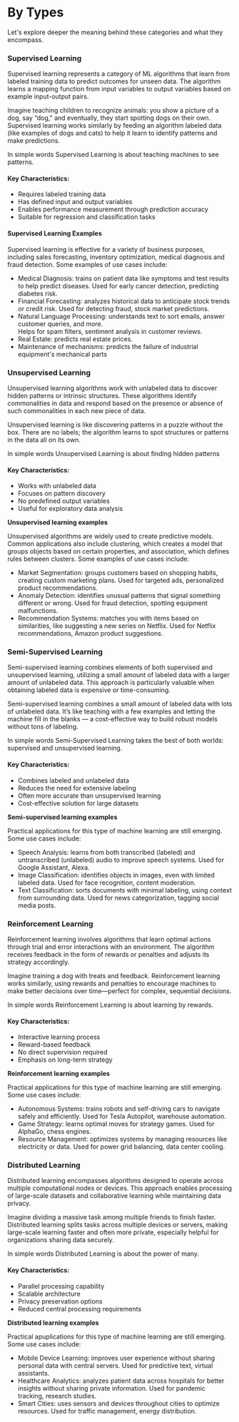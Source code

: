 # By Types

Let's explore deeper the meaning behind these categories and what they encompass.

### Supervised Learning

Supervised learning represents a category of ML algorithms that learn from labeled training data to predict outcomes for unseen data. The algorithm learns a mapping function from input variables to output variables based on example input-output pairs.

Imagine teaching children to recognize animals: you show a picture of a dog, say “dog,” and eventually, they start spotting dogs on their own. Supervised learning works similarly by feeding an algorithm labeled data (like examples of dogs and cats) to help it learn to identify patterns and make predictions.

In simple words Supervised Learning is about teaching machines to see patterns.

#### Key Characteristics:

* Requires labeled training data
* Has defined input and output variables
* Enables performance measurement through prediction accuracy
* Suitable for regression and classification tasks

#### **Supervised Learning Examples**

Supervised learning is effective for a variety of business purposes, including sales forecasting, inventory optimization, medical diagnosis and fraud detection. Some examples of use cases include:

* Medical Diagnosis: trains on patient data like symptoms and test results to help predict diseases. Used for early cancer detection, predicting diabetes risk.
* Financial Forecasting: analyzes historical data to anticipate stock trends or credit risk. Used for detecting fraud, stock market predictions.&#x20;
* Natural Language Processing: understands text to sort emails, answer customer queries, and more.\
  Helps for spam filters, sentiment analysis in customer reviews.
* Real Estate: predicts real estate prices.
* Maintenance of mechanisms: predicts the failure of industrial equipment's mechanical parts

### Unsupervised Learning

Unsupervised learning algorithms work with unlabeled data to discover hidden patterns or intrinsic structures. These algorithms identify commonalities in data and respond based on the presence or absence of such commonalities in each new piece of data.

Unsupervised learning is like discovering patterns in a puzzle without the box. There are no labels; the algorithm learns to spot structures or patterns in the data all on its own.

In simple words Unsupervised Learning is about finding hidden patterns

#### Key Characteristics:

* Works with unlabeled data
* Focuses on pattern discovery
* No predefined output variables
* Useful for exploratory data analysis

**Unsupervised learning examples**

Unsupervised algorithms are widely used to create predictive models. Common applications also include clustering, which creates a model that groups objects based on certain properties, and association, which defines rules between clusters. Some examples of use cases include:

* Market Segmentation: groups customers based on shopping habits, creating custom marketing plans. Used for targeted ads, personalized product recommendations.
* Anomaly Detection: identifies unusual patterns that signal something different or wrong. Used for fraud detection, spotting equipment malfunctions.
* Recommendation Systems: matches you with items based on similarities, like suggesting a new series on Netflix. Used for Netflix recommendations, Amazon product suggestions.

### Semi-Supervised Learning

Semi-supervised learning combines elements of both supervised and unsupervised learning, utilizing a small amount of labeled data with a larger amount of unlabeled data. This approach is particularly valuable when obtaining labeled data is expensive or time-consuming.

Semi-supervised learning combines a small amount of labeled data with lots of unlabeled data. It’s like teaching with a few examples and letting the machine fill in the blanks — a cost-effective way to build robust models without tons of labeling.

In simple words Semi-Supervised Learning takes the best of both worlds: supervised and unsupervised learning.

#### Key Characteristics:

* Combines labeled and unlabeled data
* Reduces the need for extensive labeling
* Often more accurate than unsupervised learning
* Cost-effective solution for large datasets

**Semi-supervised learning examples**

Practical applications for this type of machine learning are still emerging. Some use cases include:

* Speech Analysis: learns from both transcribed (labeled) and untranscribed (unlabeled) audio to improve speech systems. Used for Google Assistant, Alexa.
* Image Classification: identifies objects in images, even with limited labeled data. Used for face recognition, content moderation.
* Text Classification: sorts documents with minimal labeling, using context from surrounding data. Used for news categorization, tagging social media posts.

### Reinforcement Learning

Reinforcement learning involves algorithms that learn optimal actions through trial and error interactions with an environment. The algorithm receives feedback in the form of rewards or penalties and adjusts its strategy accordingly.

Imagine training a dog with treats and feedback. Reinforcement learning works similarly, using rewards and penalties to encourage machines to make better decisions over time—perfect for complex, sequential decisions.

In simple words Reinforcement Learning is about learning by rewards.

#### Key Characteristics:

* Interactive learning process
* Reward-based feedback
* No direct supervision required
* Emphasis on long-term strategy

**Reinforcement learning examples**

Practical applications for this type of machine learning are still emerging. Some use cases include:

* Autonomous Systems: trains robots and self-driving cars to navigate safely and efficiently. Used for Tesla Autopilot, warehouse automation.
* Game Strategy: learns optimal moves for strategy games. Used for AlphaGo, chess engines.
* Resource Management: optimizes systems by managing resources like electricity or data. Used for power grid balancing, data center cooling.

### Distributed Learning

Distributed learning encompasses algorithms designed to operate across multiple computational nodes or devices. This approach enables processing of large-scale datasets and collaborative learning while maintaining data privacy.

Imagine dividing a massive task among multiple friends to finish faster. Distributed learning splits tasks across multiple devices or servers, making large-scale learning faster and often more private, especially helpful for organizations sharing data securely.

In simple words Distributed Learning is about the power of many.

#### Key Characteristics:

* Parallel processing capability
* Scalable architecture
* Privacy preservation options
* Reduced central processing requirements

**Distributed learning examples**

Practical apuplications for this type of machine learning are still emerging. Some use cases include:

* Mobile Device Learning: improves user experience without sharing personal data with central servers. Used for predictive text, virtual assistants.
* Healthcare Analytics: analyzes patient data across hospitals for better insights without sharing private information. Used for pandemic tracking, research studies.
* Smart Cities: uses sensors and devices throughout cities to optimize resources. Used for traffic management, energy distribution.
